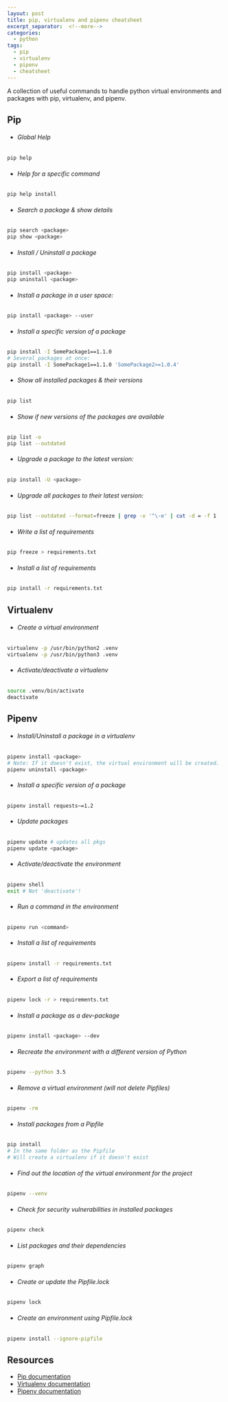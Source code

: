```yaml
---
layout: post
title: pip, virtualenv and pipenv cheatsheet
excerpt_separator:  <!--more-->
categories:
  - python
tags:
  - pip
  - virtualenv
  - pipenv
  - cheatsheet
---
```

A collection of useful commands to handle python virtual environments and packages with pip, virtualenv, and pipenv.

<!--more-->

## Pip
- ###### Global Help
```bash
pip help
```

- ###### Help for a specific command
```bash
pip help install
```

- ###### Search a package & show details
```bash
pip search <package>
pip show <package>
```

- ###### Install / Uninstall a package
```bash
pip install <package>
pip uninstall <package>
```

- ###### Install a package in a user space:
```bash
pip install <package> --user
```

- ###### Install a specific version of a package
```bash
pip install -I SomePackage1==1.1.0
# Several packages at once:
pip install -I SomePackage1==1.1.0 'SomePackage2>=1.0.4'
```

- ###### Show all installed packages & their versions
```bash
pip list
```

- ###### Show if new versions of the packages are available
```bash
pip list -o
pip list --outdated
```

- ###### Upgrade a package to the latest version:
```bash
pip install -U <package>
```

- ###### Upgrade all packages to their latest version:
```bash
pip list --outdated --format=freeze | grep -v '^\-e' | cut -d = -f 1  | xargs -n1 pip install -U
```

- ###### Write a list of requirements
```bash
pip freeze > requirements.txt
```

- ###### Install a list of requirements
```bash
pip install -r requirements.txt
```

## Virtualenv

- ###### Create a virtual environment
```bash
virtualenv -p /usr/bin/python2 .venv
virtualenv -p /usr/bin/python3 .venv
```

- ###### Activate/deactivate a virtualenv
```bash
source .venv/bin/activate
deactivate
```

## Pipenv

- ###### Install/Uninstall a package in a virtualenv
```bash
pipenv install <package>
# Note: If it doesn't exist, the virtual environment will be created.
pipenv uninstall <package>
```

- ###### Install a specific version of a package
```bash
pipenv install requests~=1.2
```
- ###### Update packages
```bash
pipenv update # updates all pkgs
pipenv update <package>
```
- ###### Activate/deactivate the environment
```bash
pipenv shell
exit # Not 'deactivate'!
```

- ###### Run a command in the environment
```bash
pipenv run <command>
```

- ###### Install a list of requirements
```bash
pipenv install -r requirements.txt
```

- ###### Export a list of requirements
```bash
pipenv lock -r > requirements.txt
```

- ###### Install a package as a dev-package
```bash
pipenv install <package> --dev
```

- ###### Recreate the environment with a different version of Python
```bash
pipenv --python 3.5
```

- ###### Remove a virtual environment (will not delete Pipfiles)
```bash
pipenv -rm
```

- ###### Install packages from a Pipfile
```bash
pip install
# In the same folder as the Pipfile
# Will create a virtualenv if it doesn't exist
```

- ###### Find out the location of the virtual environment for the project
```bash
pipenv --venv
```

- ###### Check for security vulnerabilities in installed packages
```bash
pipenv check
```

- ###### List packages and their dependencies
```bash
pipenv graph
```

- ###### Create or update the Pipfile.lock
```bash
pipenv lock
```

- ###### Create an environment using Pipfile.lock
```bash
pipenv install --ignore-pipfile
```

## Resources

- [Pip documentation](https://pip.pypa.io/en/stable/)
- [Virtualenv documentation](https://virtualenv.pypa.io/en/latest/)
- [Pipenv documentation](https://pipenv.readthedocs.io/en/latest/)
